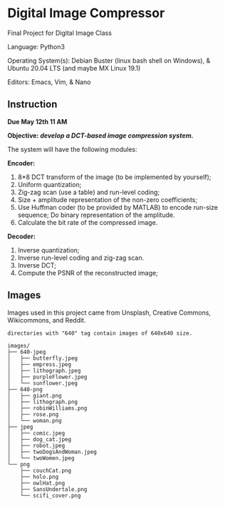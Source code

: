 # Digital Image Compressor
Final Project for Digital Image Class

Language: Python3

Operating System(s): Debian Buster (linux bash shell on Windows), & Ubuntu 20.04 LTS (and maybe MX Linux 19.1)

Editors: Emacs, Vim, & Nano

## Instruction

**Due May 12th 11 AM**

**Objective: _develop a DCT-based image compression system._**

The system will have the following modules:

**Encoder:**

1. 8*8 DCT transform of the image (to be implemented by yourself);
2. Uniform quantization;
3. Zig-zag scan (use a table) and run-level coding;
4. Size + amplitude representation of the non-zero coefficients;
5. Use Huffman coder (to be provided by MATLAB) to encode run-size sequence; Do binary representation of the amplitude.
6. Calculate the bit rate of the compressed image.

**Decoder:**

1. Inverse quantization;
2. Inverse run-level coding and zig-zag scan.
3. Inverse DCT;
4. Compute the PSNR of the reconstructed image;

## Images

Images used in this project came from Unsplash, Creative Commons,
Wikicommons, and Reddit.

```
directories with "640" tag contain images of 640x640 size.

images/
├── 640-jpeg
│   ├── butterfly.jpeg
│   ├── empress.jpeg
│   ├── lithograph.jpeg
│   ├── purpleFlower.jpeg
│   └── sunflower.jpeg
├── 640-png
│   ├── giant.png
│   ├── lithograph.png
│   ├── robinWilliams.png
│   ├── rose.png
│   └── woman.png
├── jpeg
│   ├── comic.jpeg
│   ├── dog_cat.jpeg
│   ├── robot.jpeg
│   ├── twoDogsAndWoman.jpeg
│   └── twoWomen.jpeg
└── png
    ├── couchCat.png
    ├── holo.png
    ├── owlHat.png
    ├── SansUndertale.png
    └── scifi_cover.png


```
